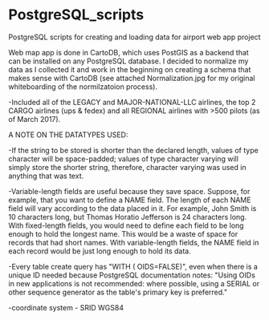 # PostgreSQL_scripts
PostgreSQL scripts for creating and loading data for airport web app project

Web map app is done in CartoDB, which uses PostGIS as a backend that can be installed on any PostgreSQL database. I decided to normalize my data as I collected it and work in the beginning on creating a schema that makes sense with CartoDB (see attached Normalization.jpg for my original whiteboarding of the normilzatoion process).

-Included all of the LEGACY and MAJOR-NATIONAL-LLC airlines, the top 2 CARGO airlines (ups & fedex) and all REGIONAL airlines with >500 pilots (as of March 2017).

A NOTE ON THE DATATYPES USED:

-If the string to be stored is shorter than the declared length, values of type character will be space-padded; values of type character varying will simply store the shorter string, therefore, character varying was used in anything that was text.

-Variable-length fields are useful because they save space. Suppose, for example, that you want to define a NAME field. The length of each NAME field will vary according to the data placed in it. For example, John Smith is 10 characters long, but Thomas Horatio Jefferson is 24 characters long. With fixed-length fields, you would need to define each field to be long enough to hold the longest name. This would be a waste of space for records that had short names. With variable-length fields, the NAME field in each record would be just long enough to hold its data.

-Every table create query has "WITH ( OIDS=FALSE)", even when there is a unique ID needed because PostgreSQL documentation notes:  "Using OIDs in new applications is not recommended: where possible, using a SERIAL or other sequence generator as the table's primary key is preferred."

-coordinate system - SRID WGS84

